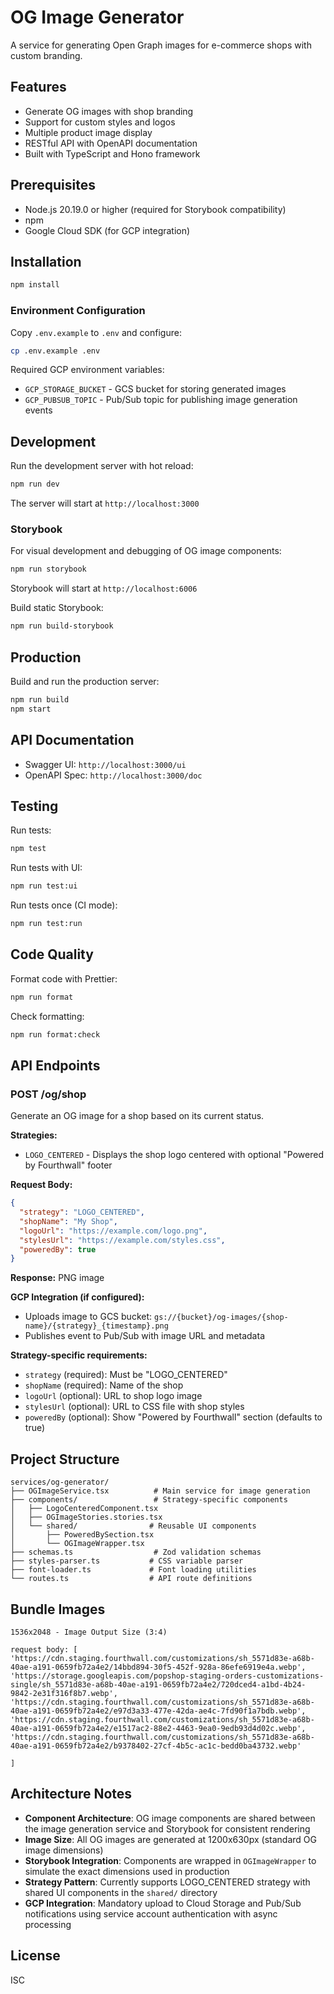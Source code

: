 # OG Image Generator

A service for generating Open Graph images for e-commerce shops with custom branding.

## Features

- Generate OG images with shop branding
- Support for custom styles and logos
- Multiple product image display
- RESTful API with OpenAPI documentation
- Built with TypeScript and Hono framework

## Prerequisites

- Node.js 20.19.0 or higher (required for Storybook compatibility)
- npm
- Google Cloud SDK (for GCP integration)

## Installation

```bash
npm install
```

### Environment Configuration

Copy `.env.example` to `.env` and configure:

```bash
cp .env.example .env
```

Required GCP environment variables:
- `GCP_STORAGE_BUCKET` - GCS bucket for storing generated images
- `GCP_PUBSUB_TOPIC` - Pub/Sub topic for publishing image generation events

## Development

Run the development server with hot reload:

```bash
npm run dev
```

The server will start at `http://localhost:3000`

### Storybook

For visual development and debugging of OG image components:

```bash
npm run storybook
```

Storybook will start at `http://localhost:6006`

Build static Storybook:

```bash
npm run build-storybook
```

## Production

Build and run the production server:

```bash
npm run build
npm start
```

## API Documentation

- Swagger UI: `http://localhost:3000/ui`
- OpenAPI Spec: `http://localhost:3000/doc`

## Testing

Run tests:

```bash
npm test
```

Run tests with UI:

```bash
npm run test:ui
```

Run tests once (CI mode):

```bash
npm run test:run
```

## Code Quality

Format code with Prettier:

```bash
npm run format
```

Check formatting:

```bash
npm run format:check
```

## API Endpoints

### POST /og/shop

Generate an OG image for a shop based on its current status.

**Strategies:**

- `LOGO_CENTERED` - Displays the shop logo centered with optional "Powered by Fourthwall" footer

**Request Body:**

```json
{
  "strategy": "LOGO_CENTERED",
  "shopName": "My Shop",
  "logoUrl": "https://example.com/logo.png",
  "stylesUrl": "https://example.com/styles.css",
  "poweredBy": true
}
```

**Response:** PNG image

**GCP Integration (if configured):**
- Uploads image to GCS bucket: `gs://{bucket}/og-images/{shop-name}/{strategy}_{timestamp}.png`
- Publishes event to Pub/Sub with image URL and metadata

**Strategy-specific requirements:**

- `strategy` (required): Must be "LOGO_CENTERED"
- `shopName` (required): Name of the shop
- `logoUrl` (optional): URL to shop logo image
- `stylesUrl` (optional): URL to CSS file with shop styles
- `poweredBy` (optional): Show "Powered by Fourthwall" section (defaults to true)

## Project Structure

```
services/og-generator/
├── OGImageService.tsx          # Main service for image generation
├── components/                 # Strategy-specific components
│   ├── LogoCenteredComponent.tsx
│   ├── OGImageStories.stories.tsx
│   └── shared/                # Reusable UI components
│       ├── PoweredBySection.tsx
│       └── OGImageWrapper.tsx
├── schemas.ts                  # Zod validation schemas
├── styles-parser.ts           # CSS variable parser
├── font-loader.ts             # Font loading utilities
└── routes.ts                  # API route definitions
```

## Bundle Images

```
1536x2048 - Image Output Size (3:4)

request body: [
'https://cdn.staging.fourthwall.com/customizations/sh_5571d83e-a68b-40ae-a191-0659fb72a4e2/14bbd894-30f5-452f-928a-86efe6919e4a.webp',
'https://storage.googleapis.com/popshop-staging-orders-customizations-single/sh_5571d83e-a68b-40ae-a191-0659fb72a4e2/720dced4-a1bd-4b24-9842-2e31f316f8b7.webp',
'https://cdn.staging.fourthwall.com/customizations/sh_5571d83e-a68b-40ae-a191-0659fb72a4e2/e97d3a33-477e-42da-ae4c-7fd90f1a7bdb.webp',
'https://cdn.staging.fourthwall.com/customizations/sh_5571d83e-a68b-40ae-a191-0659fb72a4e2/e1517ac2-88e2-4463-9ea0-9edb93d4d02c.webp',
'https://cdn.staging.fourthwall.com/customizations/sh_5571d83e-a68b-40ae-a191-0659fb72a4e2/b9378402-27cf-4b5c-ac1c-bedd0ba43732.webp'

]

```

## Architecture Notes

- **Component Architecture**: OG image components are shared between the image generation service and Storybook for consistent rendering
- **Image Size**: All OG images are generated at 1200x630px (standard OG image dimensions)
- **Storybook Integration**: Components are wrapped in `OGImageWrapper` to simulate the exact dimensions used in production
- **Strategy Pattern**: Currently supports LOGO_CENTERED strategy with shared UI components in the `shared/` directory
- **GCP Integration**: Mandatory upload to Cloud Storage and Pub/Sub notifications using service account authentication with async processing

## License

ISC
